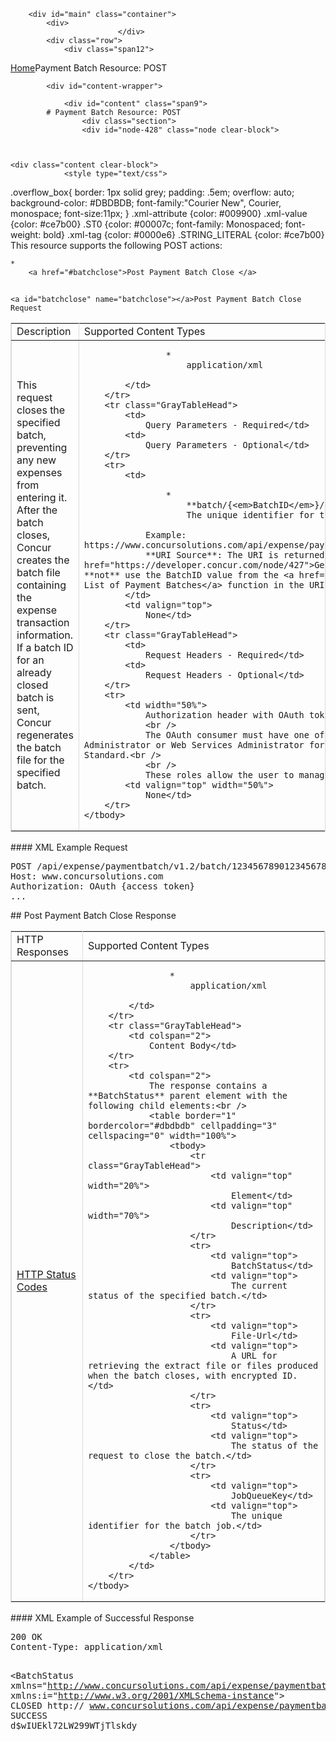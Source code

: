 
        <div id="main" class="container">
            <div>
                            </div>
            <div class="row">
                <div class="span12">
<div class="breadcrumbs"><a href="/">Home</a>Payment Batch Resource: POST</div>
                </div>
            </div>

            <div id="content-wrapper">
<!-- <div class="row"> -->
                <div id="content" class="span9">
            # Payment Batch Resource: POST
                    <div class="section">
                    <div id="node-428" class="node clear-block">


    
    <div class="content clear-block">
                <style type="text/css">
.overflow_box{
border: 1px solid grey;
padding: .5em;
overflow: auto;
background-color: #DBDBDB;
font-family:"Courier New", Courier, monospace;
font-size:11px;
}
.xml-attribute {color: #009900}
.xml-value {color: #ce7b00}
.ST0 {color: #00007c; font-family: Monospaced; font-weight: bold}
.xml-tag {color: #0000e6}
.STRING_LITERAL {color: #ce7b00}</style>
This resource supports the following POST actions:

    * 
        <a href="#batchclose">Post Payment Batch Close </a>

## 
    <a id="batchclose" name="batchclose"></a>Post Payment Batch Close Request
<table border="1" bordercolor="#dbdbdb" cellpadding="3" cellspacing="0" width="100%">
    <tbody>
        <tr class="GrayTableHead">
            <td>
                Description</td>
            <td>
                Supported Content Types</td>
        </tr>
        <tr>
            <td>
                This request closes the specified batch, preventing any new expenses from entering it. After the batch closes, Concur creates the batch file containing the expense transaction information. If a batch ID for an already closed batch is sent, Concur regenerates the batch file for the specified batch.</td>
            <td>
                
                    * 
                        application/xml
                
            </td>
        </tr>
        <tr class="GrayTableHead">
            <td>
                Query Parameters - Required</td>
            <td>
                Query Parameters - Optional</td>
        </tr>
        <tr>
            <td>
                
                    * 
                        **batch/{<em>BatchID</em>}/close**<br />
                        The unique identifier for the batch, and the batch and close keywords.
                
                Example: https://www.concursolutions.com/api/expense/paymentbatch/v1.2/batch/{<em>BatchID</em>}/close
                **URI Source**: The URI is returned in the Batch-URL element of the <a href="https://developer.concur.com/node/427">Get List of Payment Batches</a> function. Do **not** use the BatchID value from the <a href="https://developer.concur.com/node/427">Get List of Payment Batches</a> function in the URI, as it contains the unencrypted batch ID.
            </td>
            <td valign="top">
                None</td>
        </tr>
        <tr class="GrayTableHead">
            <td>
                Request Headers - Required</td>
            <td>
                Request Headers - Optional</td>
        </tr>
        <tr>
            <td width="50%">
                Authorization header with OAuth token for valid Concur user.<br />
                <br />
                The OAuth consumer must have one of the following user roles in Concur: Company Administrator or Web Services Administrator for Professional, or Can Administer for Standard.<br />
                <br />
                These roles allow the user to manage data for the entire company.</td>
            <td valign="top" width="50%">
                None</td>
        </tr>
    </tbody>
</table>
####
    XML Example Request
<pre class="overflow_box">
POST /api/expense/paymentbatch/v1.2/batch/12345678901234567890/close HTTPS 1.1
Host: www.concursolutions.com
Authorization: OAuth {access token}
...</pre>
## 
    Post Payment Batch Close Response
<table border="1" bordercolor="#dbdbdb" cellpadding="3" cellspacing="0" width="100%">
    <tbody>
        <tr class="GrayTableHead">
            <td>
                HTTP Responses</td>
            <td>
                Supported Content Types</td>
        </tr>
        <tr>
            <td>
                <a href="https://developer.concur.com/node/205">HTTP Status Codes</a></td>
            <td>
                
                    * 
                        application/xml
                
            </td>
        </tr>
        <tr class="GrayTableHead">
            <td colspan="2">
                Content Body</td>
        </tr>
        <tr>
            <td colspan="2">
                The response contains a **BatchStatus** parent element with the following child elements:<br />
                <table border="1" bordercolor="#dbdbdb" cellpadding="3" cellspacing="0" width="100%">
                    <tbody>
                        <tr class="GrayTableHead">
                            <td valign="top" width="20%">
                                Element</td>
                            <td valign="top" width="70%">
                                Description</td>
                        </tr>
                        <tr>
                            <td valign="top">
                                BatchStatus</td>
                            <td valign="top">
                                The current status of the specified batch.</td>
                        </tr>
                        <tr>
                            <td valign="top">
                                File-Url</td>
                            <td valign="top">
                                A URL for retrieving the extract file or files produced when the batch closes, with encrypted ID.</td>
                        </tr>
                        <tr>
                            <td valign="top">
                                Status</td>
                            <td valign="top">
                                The status of the request to close the batch.</td>
                        </tr>
                        <tr>
                            <td valign="top">
                                JobQueueKey</td>
                            <td valign="top">
                                The unique identifier for the batch job.</td>
                        </tr>
                    </tbody>
                </table>
            </td>
        </tr>
    </tbody>
</table>
####
    XML Example of Successful Response
<pre class="overflow_box">
200 OK
Content-Type: application/xml

<BatchStatus <span class="xml-attribute">xmlns=<span class="xml-value">&quot;<span class="xml-value">http://www.concursolutions.com/api/expense/paymentbatch/2011/11<span class="xml-value">&quot; <span class="xml-attribute">xmlns:i=<span class="xml-value">&quot;<span class="xml-value">http://www.w3.org/2001/XMLSchema-instance<span class="xml-value">&quot;>
    <BatchStatus>CLOSED</BatchStatus>
    <File-Url>http:// www.concursolutions.com/api/expense/paymentbatch/v1.1/batch/n$s4MtBKgvoJxAYcbggR7eD2jRU$sxYjePU/file</File-Url>
    <Status>SUCCESS</Status>
    <JobQueueKey>d$wIUEkl72LW299WTjTlskdy</JobQueueKey>
</BatchStatus>
</pre>
<br />
